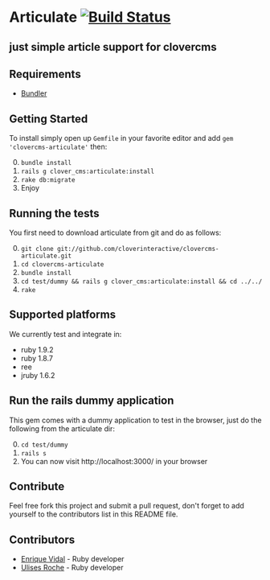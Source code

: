 # Articulate [![Build Status](http://travis-ci.org/cloverinteractive/clovercms-articulate.png)](http://travis-ci.org/cloverinteractive/clovercms-articulate)
## just simple article support for clovercms

## Requirements

* [Bundler](http://gembundler.com)

## Getting Started

To install simply open up `Gemfile` in your favorite editor and add `gem
'clovercms-articulate'` then:

0. `bundle install`
1. `rails g clover_cms:articulate:install`
2. `rake db:migrate`
3. Enjoy

## Running the tests

You first need to download articulate from git and do as follows:

0. `git clone git://github.com/cloverinteractive/clovercms-articulate.git`
1. `cd clovercms-articulate`
2. `bundle install`
3. `cd test/dummy && rails g clover_cms:articulate:install && cd ../../`
4. `rake`

## Supported platforms

We currently test and integrate in:

* ruby 1.9.2
* ruby 1.8.7
* ree
* jruby 1.6.2

## Run the rails dummy application

This gem comes with a dummy application to test in the browser, just do
the following from the articulate dir:

0. `cd test/dummy`
1. `rails s`
2. You can now visit http://localhost:3000/ in your browser

## Contribute

Feel free fork this project and submit a pull request, don't forget to add yourself to the contributors list in this README file.

## Contributors

* [Enrique Vidal](http://github.com/EnriqueVidal) - Ruby developer
* [Ulises Roche](http://github.com/ulisesroche) - Ruby developer

